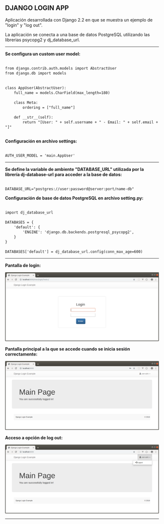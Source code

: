 DJANGO LOGIN APP
---------------------------------------------------------------------------------------------------------------------

Aplicación desarrollada con Django 2.2 en que se muestra un ejemplo de "login" y "log out".

La aplicación se conecta a una base de datos PostgreSQL utilizando las librerias psycopg2 y dj_database_url.

---------------------------------------------------------------------------------------------------------------------

**Se configura un custom user model:**

```

from django.contrib.auth.models import AbstractUser
from django.db import models


class AppUser(AbstractUser):
    full_name = models.CharField(max_length=180)

    class Meta:
        ordering = ["full_name"]
    
    def __str__(self):
        return "[User: " + self.username + " - Email: " + self.email + "]"


```

**Configuración en archivo settings:**

```

AUTH_USER_MODEL = 'main.AppUser'

```

---------------------------------------------------------------------------------------------------------------------

**Se define la variable de ambiente "DATABASE_URL" utilizada por la librería dj-database-url**
**para acceder a la base de datos:**

```

DATABASE_URL="postgres://user:password@server:port/name-db"

```

**Configuración de base de datos PostgreSQL en archivo setting.py:**

```

import dj_database_url

DATABASES = {
    'default': {
        'ENGINE': 'django.db.backends.postgresql_psycopg2',
    }
}

DATABASES['default'] = dj_database_url.config(conn_max_age=600)

```

---------------------------------------------------------------------------------------------------------------------

**Pantalla de login:**

![Screenshot Login](screenshots/django-login-page.png)


**Pantalla principal a la que se accede cuando se inicia sesión correctamente:**

![Screenshot LoginOK](screenshots/django-successfull-login.png)


**Acceso a opción de log out:**

![Screenshot Logout](screenshots/django-logout-option.png)

---------------------------------------------------------------------------------------------------------------------